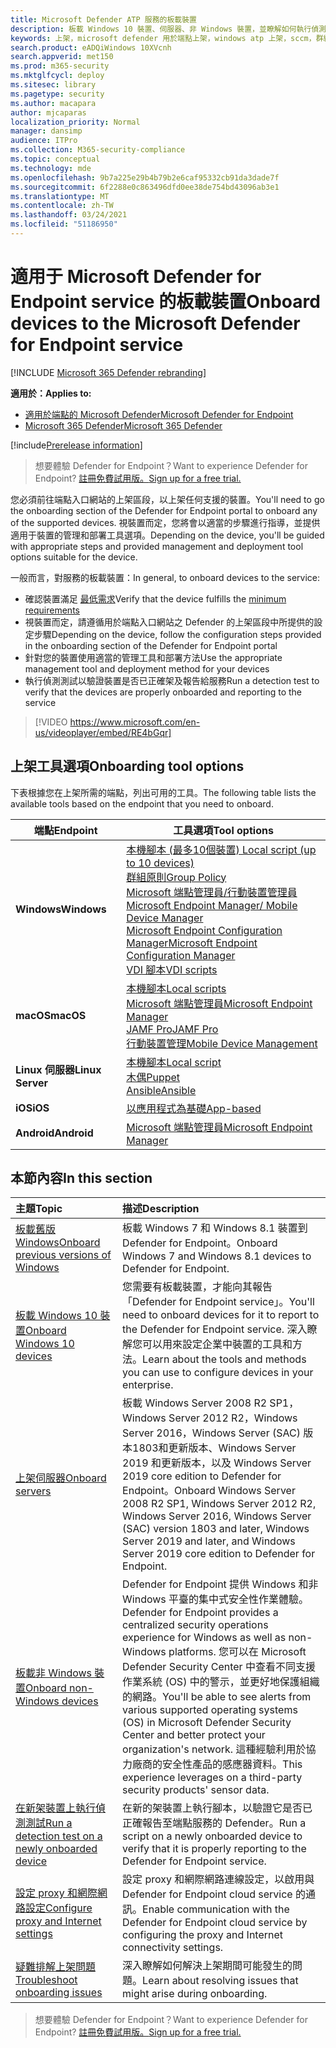 ```yaml
---
title: Microsoft Defender ATP 服務的板載裝置
description: 板載 Windows 10 裝置、伺服器、非 Windows 裝置，並瞭解如何執行偵測測試。
keywords: 上架，microsoft defender 用於端點上架，windows atp 上架，sccm，群組原則，mdm，本機腳本，偵測測試
search.product: eADQiWindows 10XVcnh
search.appverid: met150
ms.prod: m365-security
ms.mktglfcycl: deploy
ms.sitesec: library
ms.pagetype: security
ms.author: macapara
author: mjcaparas
localization_priority: Normal
manager: dansimp
audience: ITPro
ms.collection: M365-security-compliance
ms.topic: conceptual
ms.technology: mde
ms.openlocfilehash: 9b7a225e29b4b79b2e6caf95332cb91da3dade7f
ms.sourcegitcommit: 6f2288e0c863496dfd0ee38de754bd43096ab3e1
ms.translationtype: MT
ms.contentlocale: zh-TW
ms.lasthandoff: 03/24/2021
ms.locfileid: "51186950"
---
```

# <a name="onboard-devices-to-the-microsoft-defender-for-endpoint-service"></a><span data-ttu-id="d42ac-104">適用于 Microsoft Defender for Endpoint service 的板載裝置</span><span class="sxs-lookup"><span data-stu-id="d42ac-104">Onboard devices to the Microsoft Defender for Endpoint service</span></span>

[!INCLUDE [Microsoft 365 Defender rebranding](../../includes/microsoft-defender.md)]

<span data-ttu-id="d42ac-105">**適用於：**</span><span class="sxs-lookup"><span data-stu-id="d42ac-105">**Applies to:**</span></span>
- [<span data-ttu-id="d42ac-106">適用於端點的 Microsoft Defender</span><span class="sxs-lookup"><span data-stu-id="d42ac-106">Microsoft Defender for Endpoint</span></span>](https://go.microsoft.com/fwlink/p/?linkid=2154037)
- [<span data-ttu-id="d42ac-107">Microsoft 365 Defender</span><span class="sxs-lookup"><span data-stu-id="d42ac-107">Microsoft 365 Defender</span></span>](https://go.microsoft.com/fwlink/?linkid=2118804)

[!include[Prerelease information](../../includes/prerelease.md)]

><span data-ttu-id="d42ac-108">想要體驗 Defender for Endpoint？</span><span class="sxs-lookup"><span data-stu-id="d42ac-108">Want to experience Defender for Endpoint?</span></span> [<span data-ttu-id="d42ac-109">註冊免費試用版。</span><span class="sxs-lookup"><span data-stu-id="d42ac-109">Sign up for a free trial.</span></span>](https://www.microsoft.com/microsoft-365/windows/microsoft-defender-atp?ocid=docs-wdatp-onboardconfigure-abovefoldlink)

<span data-ttu-id="d42ac-110">您必須前往端點入口網站的上架區段，以上架任何支援的裝置。</span><span class="sxs-lookup"><span data-stu-id="d42ac-110">You'll need to go the onboarding section of the Defender for Endpoint portal to onboard any of the supported devices.</span></span> <span data-ttu-id="d42ac-111">視裝置而定，您將會以適當的步驟進行指導，並提供適用于裝置的管理和部署工具選項。</span><span class="sxs-lookup"><span data-stu-id="d42ac-111">Depending on the device, you'll be guided with appropriate steps and provided management and deployment tool options suitable for the device.</span></span> 

<span data-ttu-id="d42ac-112">一般而言，對服務的板載裝置：</span><span class="sxs-lookup"><span data-stu-id="d42ac-112">In general, to onboard devices to the service:</span></span>

- <span data-ttu-id="d42ac-113">確認裝置滿足 [最低需求](minimum-requirements.md)</span><span class="sxs-lookup"><span data-stu-id="d42ac-113">Verify that the device fulfills the [minimum requirements](minimum-requirements.md)</span></span>
- <span data-ttu-id="d42ac-114">視裝置而定，請遵循用於端點入口網站之 Defender 的上架區段中所提供的設定步驟</span><span class="sxs-lookup"><span data-stu-id="d42ac-114">Depending on the device, follow the configuration steps provided in the onboarding section of the Defender for Endpoint portal</span></span>
- <span data-ttu-id="d42ac-115">針對您的裝置使用適當的管理工具和部署方法</span><span class="sxs-lookup"><span data-stu-id="d42ac-115">Use the appropriate management tool and deployment method for your devices</span></span>
- <span data-ttu-id="d42ac-116">執行偵測測試以驗證裝置是否已正確架及報告給服務</span><span class="sxs-lookup"><span data-stu-id="d42ac-116">Run a detection test to verify that the devices are properly onboarded and reporting to the service</span></span>

>[!VIDEO https://www.microsoft.com/en-us/videoplayer/embed/RE4bGqr]

## <a name="onboarding-tool-options"></a><span data-ttu-id="d42ac-117">上架工具選項</span><span class="sxs-lookup"><span data-stu-id="d42ac-117">Onboarding tool options</span></span>
<span data-ttu-id="d42ac-118">下表根據您在上架所需的端點，列出可用的工具。</span><span class="sxs-lookup"><span data-stu-id="d42ac-118">The following table lists the available tools based on the endpoint that you need to onboard.</span></span>

| <span data-ttu-id="d42ac-119">端點</span><span class="sxs-lookup"><span data-stu-id="d42ac-119">Endpoint</span></span>     | <span data-ttu-id="d42ac-120">工具選項</span><span class="sxs-lookup"><span data-stu-id="d42ac-120">Tool options</span></span>                       |
|--------------|------------------------------------------|
| <span data-ttu-id="d42ac-121">**Windows**</span><span class="sxs-lookup"><span data-stu-id="d42ac-121">**Windows**</span></span>  |  [<span data-ttu-id="d42ac-122">本機腳本 (最多10個裝置) </span><span class="sxs-lookup"><span data-stu-id="d42ac-122">Local script (up to 10 devices)</span></span>](configure-endpoints-script.md) <br>  [<span data-ttu-id="d42ac-123">群組原則</span><span class="sxs-lookup"><span data-stu-id="d42ac-123">Group Policy</span></span>](configure-endpoints-gp.md) <br>  [<span data-ttu-id="d42ac-124">Microsoft 端點管理員/行動裝置管理員</span><span class="sxs-lookup"><span data-stu-id="d42ac-124">Microsoft Endpoint Manager/ Mobile Device Manager</span></span>](configure-endpoints-mdm.md) <br>   [<span data-ttu-id="d42ac-125">Microsoft Endpoint Configuration Manager</span><span class="sxs-lookup"><span data-stu-id="d42ac-125">Microsoft Endpoint Configuration Manager</span></span>](configure-endpoints-sccm.md) <br> [<span data-ttu-id="d42ac-126">VDI 腳本</span><span class="sxs-lookup"><span data-stu-id="d42ac-126">VDI scripts</span></span>](configure-endpoints-vdi.md)   |
| <span data-ttu-id="d42ac-127">**macOS**</span><span class="sxs-lookup"><span data-stu-id="d42ac-127">**macOS**</span></span>    | [<span data-ttu-id="d42ac-128">本機腳本</span><span class="sxs-lookup"><span data-stu-id="d42ac-128">Local scripts</span></span>](mac-install-manually.md) <br> [<span data-ttu-id="d42ac-129">Microsoft 端點管理員</span><span class="sxs-lookup"><span data-stu-id="d42ac-129">Microsoft Endpoint Manager</span></span>](mac-install-with-intune.md) <br> [<span data-ttu-id="d42ac-130">JAMF Pro</span><span class="sxs-lookup"><span data-stu-id="d42ac-130">JAMF Pro</span></span>](mac-install-with-jamf.md) <br> [<span data-ttu-id="d42ac-131">行動裝置管理</span><span class="sxs-lookup"><span data-stu-id="d42ac-131">Mobile Device Management</span></span>](mac-install-with-other-mdm.md) |
| <span data-ttu-id="d42ac-132">**Linux 伺服器**</span><span class="sxs-lookup"><span data-stu-id="d42ac-132">**Linux Server**</span></span> | [<span data-ttu-id="d42ac-133">本機腳本</span><span class="sxs-lookup"><span data-stu-id="d42ac-133">Local script</span></span>](linux-install-manually.md) <br> [<span data-ttu-id="d42ac-134">木偶</span><span class="sxs-lookup"><span data-stu-id="d42ac-134">Puppet</span></span>](linux-install-with-puppet.md) <br> [<span data-ttu-id="d42ac-135">Ansible</span><span class="sxs-lookup"><span data-stu-id="d42ac-135">Ansible</span></span>](linux-install-with-ansible.md)|
| <span data-ttu-id="d42ac-136">**iOS**</span><span class="sxs-lookup"><span data-stu-id="d42ac-136">**iOS**</span></span>      | [<span data-ttu-id="d42ac-137">以應用程式為基礎</span><span class="sxs-lookup"><span data-stu-id="d42ac-137">App-based</span></span>](ios-install.md)                                |
| <span data-ttu-id="d42ac-138">**Android**</span><span class="sxs-lookup"><span data-stu-id="d42ac-138">**Android**</span></span>  | [<span data-ttu-id="d42ac-139">Microsoft 端點管理員</span><span class="sxs-lookup"><span data-stu-id="d42ac-139">Microsoft Endpoint Manager</span></span>](android-intune.md)               | 




## <a name="in-this-section"></a><span data-ttu-id="d42ac-140">本節內容</span><span class="sxs-lookup"><span data-stu-id="d42ac-140">In this section</span></span>
<span data-ttu-id="d42ac-141">主題</span><span class="sxs-lookup"><span data-stu-id="d42ac-141">Topic</span></span> | <span data-ttu-id="d42ac-142">描述</span><span class="sxs-lookup"><span data-stu-id="d42ac-142">Description</span></span>
:---|:---
[<span data-ttu-id="d42ac-143">板載舊版 Windows</span><span class="sxs-lookup"><span data-stu-id="d42ac-143">Onboard previous versions of Windows</span></span>](onboard-downlevel.md)| <span data-ttu-id="d42ac-144">板載 Windows 7 和 Windows 8.1 裝置到 Defender for Endpoint。</span><span class="sxs-lookup"><span data-stu-id="d42ac-144">Onboard Windows 7 and Windows 8.1 devices to Defender for Endpoint.</span></span> 
[<span data-ttu-id="d42ac-145">板載 Windows 10 裝置</span><span class="sxs-lookup"><span data-stu-id="d42ac-145">Onboard Windows 10 devices</span></span>](configure-endpoints.md) | <span data-ttu-id="d42ac-146">您需要有板載裝置，才能向其報告「Defender for Endpoint service」。</span><span class="sxs-lookup"><span data-stu-id="d42ac-146">You'll need to onboard devices for it to report to the Defender for Endpoint service.</span></span> <span data-ttu-id="d42ac-147">深入瞭解您可以用來設定企業中裝置的工具和方法。</span><span class="sxs-lookup"><span data-stu-id="d42ac-147">Learn about the tools and methods you can use to configure devices in your enterprise.</span></span>
[<span data-ttu-id="d42ac-148">上架伺服器</span><span class="sxs-lookup"><span data-stu-id="d42ac-148">Onboard servers</span></span>](configure-server-endpoints.md) |  <span data-ttu-id="d42ac-149">板載 Windows Server 2008 R2 SP1，Windows Server 2012 R2，Windows Server 2016，Windows Server (SAC) 版本1803和更新版本、Windows Server 2019 和更新版本，以及 Windows Server 2019 core edition to Defender for Endpoint。</span><span class="sxs-lookup"><span data-stu-id="d42ac-149">Onboard Windows Server 2008 R2 SP1, Windows Server 2012 R2, Windows Server 2016, Windows Server (SAC) version 1803 and later, Windows Server 2019 and later, and Windows Server 2019 core edition to Defender for Endpoint.</span></span>
[<span data-ttu-id="d42ac-150">板載非 Windows 裝置</span><span class="sxs-lookup"><span data-stu-id="d42ac-150">Onboard non-Windows devices</span></span>](configure-endpoints-non-windows.md) | <span data-ttu-id="d42ac-151">Defender for Endpoint 提供 Windows 和非 Windows 平臺的集中式安全性作業體驗。</span><span class="sxs-lookup"><span data-stu-id="d42ac-151">Defender for Endpoint provides a centralized security operations experience for Windows as well as non-Windows platforms.</span></span> <span data-ttu-id="d42ac-152">您可以在 Microsoft Defender Security Center 中查看不同支援作業系統 (OS) 中的警示，並更好地保護組織的網路。</span><span class="sxs-lookup"><span data-stu-id="d42ac-152">You'll be able to see alerts from various supported operating systems (OS) in Microsoft Defender Security Center and better protect your organization's network.</span></span> <span data-ttu-id="d42ac-153">這種經驗利用於協力廠商的安全性產品的感應器資料。</span><span class="sxs-lookup"><span data-stu-id="d42ac-153">This experience leverages on a third-party security products' sensor data.</span></span> 
[<span data-ttu-id="d42ac-154">在新架裝置上執行偵測測試</span><span class="sxs-lookup"><span data-stu-id="d42ac-154">Run a detection test on a newly onboarded device</span></span>](run-detection-test.md) | <span data-ttu-id="d42ac-155">在新的架裝置上執行腳本，以驗證它是否已正確報告至端點服務的 Defender。</span><span class="sxs-lookup"><span data-stu-id="d42ac-155">Run a script on a newly onboarded device to verify that it is properly reporting to the Defender for Endpoint service.</span></span>
[<span data-ttu-id="d42ac-156">設定 proxy 和網際網路設定</span><span class="sxs-lookup"><span data-stu-id="d42ac-156">Configure proxy and Internet settings</span></span>](configure-proxy-internet.md)| <span data-ttu-id="d42ac-157">設定 proxy 和網際網路連線設定，以啟用與 Defender for Endpoint cloud service 的通訊。</span><span class="sxs-lookup"><span data-stu-id="d42ac-157">Enable communication with the Defender for Endpoint cloud service by configuring the proxy and Internet connectivity settings.</span></span>
[<span data-ttu-id="d42ac-158">疑難排解上架問題</span><span class="sxs-lookup"><span data-stu-id="d42ac-158">Troubleshoot onboarding issues</span></span>](troubleshoot-onboarding.md) | <span data-ttu-id="d42ac-159">深入瞭解如何解決上架期間可能發生的問題。</span><span class="sxs-lookup"><span data-stu-id="d42ac-159">Learn about resolving issues that might arise during onboarding.</span></span>

><span data-ttu-id="d42ac-160">想要體驗 Defender for Endpoint？</span><span class="sxs-lookup"><span data-stu-id="d42ac-160">Want to experience Defender for Endpoint?</span></span> [<span data-ttu-id="d42ac-161">註冊免費試用版。</span><span class="sxs-lookup"><span data-stu-id="d42ac-161">Sign up for a free trial.</span></span>](https://www.microsoft.com/microsoft-365/windows/microsoft-defender-atp?ocid=docs-wdatp-onboardconfigure-belowfoldlink)
